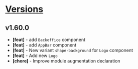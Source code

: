 # [Versions](https://github.com/Tracktor/design-system/releases)

## v1.60.0
- **[feat]** - add `Backoffice` component
- **[feat]** - add `AppBar` component
- **[feat]** - New variant `shape-background` for `Logo` component
- **[feat]** - Add new `Logo`
- **[chore]** - Improve module augmentation declaration
